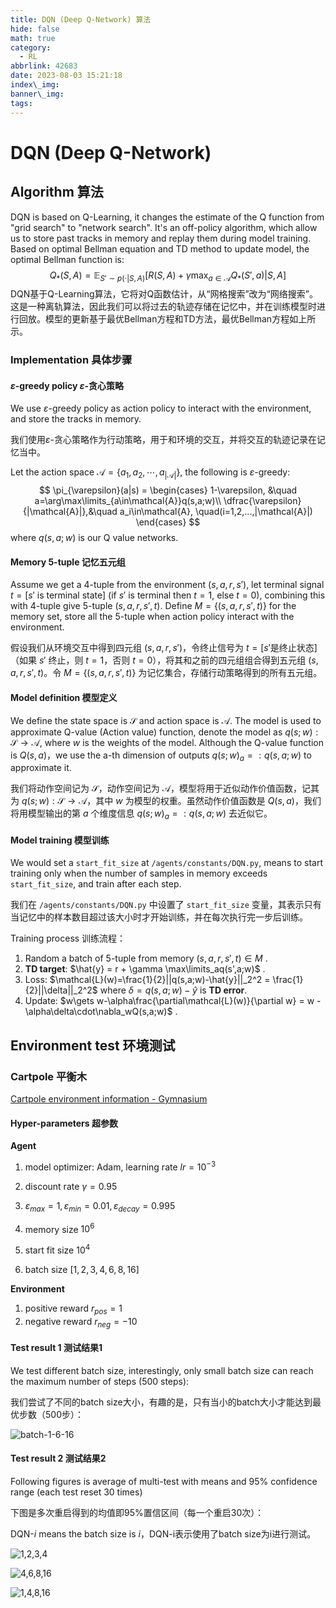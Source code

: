```yaml
---
title: DQN (Deep Q-Network) 算法
hide: false
math: true
category:
  - RL
abbrlink: 42683
date: 2023-08-03 15:21:18
index\_img:
banner\_img:
tags:
---
```


# DQN (Deep Q-Network)

## Algorithm 算法

DQN is based on Q-Learning, it changes the estimate of the Q function from "grid search" to "network search". It's an off-policy algorithm, which allow us to store past tracks in memory and replay them during model training. Based on optimal Bellman equation and TD method to update model, the optimal Bellman function is:
$$
Q_*(S,A) = \mathbb{E}_{S'\sim p(\cdot|S,A)}[R(S,A)+\gamma \max_{a\in\mathcal{A}}Q_*(S',a)|S,A]
$$
DQN基于Q-Learning算法，它将对Q函数估计，从“网格搜索”改为“网络搜索”。这是一种离轨算法，因此我们可以将过去的轨迹存储在记忆中，并在训练模型时进行回放。模型的更新基于最优Bellman方程和TD方法，最优Bellman方程如上所示。

### Implementation 具体步骤

#### $\varepsilon$-greedy policy $\varepsilon$-贪心策略

We use $\varepsilon$-greedy policy as action policy to interact with the environment, and store the tracks in memory.

我们使用$\varepsilon$-贪心策略作为行动策略，用于和环境的交互，并将交互的轨迹记录在记忆当中。

Let the action space $\mathcal{A} = \{a_1,a_2,\cdots, a_{|\mathcal{A}|}\}$, the following is  $\varepsilon$-greedy:
$$
\pi_{\varepsilon}(a|s) = \begin{cases}
1-\varepsilon, &\quad a=\arg\max\limits_{a\in\mathcal{A}}q(s,a;w)\\
\dfrac{\varepsilon}{|\mathcal{A}|},&\quad a_i\in\mathcal{A}, \quad(i=1,2,...,|\mathcal{A}|)
\end{cases}
$$
where $q(s,a;w)$ is our Q value networks.

#### Memory 5-tuple 记忆五元组

Assume we get a 4-tuple from the environment $(s,a,r,s')$, let terminal signal $t = [s'\text{ is terminal state}]$ (if $s'$ is terminal then $t=1$, else $t=0$), combining this with 4-tuple give 5-tuple $(s,a,r,s',t)$. Define $M = \{(s,a,r,s',t)\}$ for the memory set, store all the 5-tuple when action policy interact with the environment.

假设我们从环境交互中得到四元组 $(s,a,r,s')$，令终止信号为 $t=[s'\text{是终止状态}]$（如果 $s'$ 终止，则 $t=1$，否则 $t=0$），将其和之前的四元组组合得到五元组 $(s,a,r,s',t)$。令 $M=\{(s,a,r,s',t)\}$ 为记忆集合，存储行动策略得到的所有五元组。

#### Model definition 模型定义

We define the state space is $\mathcal{S}$ and action space is $\mathcal{A}$. The model is used to approximate Q-value (Action value) function, denote the model as $q(s;w): \mathcal{S}\to \mathcal{A}$, where $w$ is the weights of the model. Although the Q-value function is $Q(s,a)$，we use the a-th dimension of outputs $q(s;w)_a=:q(s,a;w)$ to approximate it.

我们将动作空间记为 $\mathcal{S}$，动作空间记为 $\mathcal{A}$，模型将用于近似动作价值函数，记其为 $q(s;w):\mathcal{S}\to\mathcal{A}$，其中 $w$ 为模型的权重。虽然动作价值函数是 $Q(s,a)$，我们将用模型输出的第 $a$ 个维度信息 $q(s;w)_a=:q(s,a;w)$ 去近似它。

#### Model training 模型训练

We would set a `start_fit_size` at `/agents/constants/DQN.py`, means to start training only when the number of samples in memory exceeds `start_fit_size`, and train after each step.

我们在 `/agents/constants/DQN.py` 中设置了 `start_fit_size` 变量，其表示只有当记忆中的样本数目超过该大小时才开始训练，并在每次执行完一步后训练。

Training process 训练流程：

1. Random a batch of 5-tuple from memory $(s,a,r,s',t)\in M$ .
2. **TD target**: $\hat{y} = r + \gamma \max\limits_aq(s',a;w)$ .
3. Loss: $\mathcal{L}(w)=\frac{1}{2}||q(s,a;w)-\hat{y}||_2^2 = \frac{1}{2}||\delta||_2^2$ where $\delta = q(s,a;w) - \hat{y}$ is **TD error**.
4. Update: $w\gets w-\alpha\frac{\partial\mathcal{L}(w)}{\partial w} = w - \alpha\delta\cdot\nabla_wQ(s,a;w)$ .

## Environment test 环境测试

### Cartpole 平衡木

[Cartpole environment information - Gymnasium](https://gymnasium.farama.org/environments/classic_control/cart_pole/)

#### Hyper-parameters 超参数

**Agent**

1. model optimizer: Adam, learning rate $lr = 10^{-3}$

2. discount rate $\gamma=0.95$

3. $\varepsilon_{max}=1, \varepsilon_{min}=0.01, \varepsilon_{decay} = 0.995$
4. memory size $10^6$
5. start fit size $10^4$
6. batch size $[1,2,3,4,6,8,16]$

**Environment**

1. positive reward $r_{pos} = 1$
2. negative reward $r_{neg} = -10$

#### Test result 1 测试结果1

We test different batch size, interestingly, only small batch size can reach the maximum number of steps (500 steps): 

我们尝试了不同的batch size大小，有趣的是，只有当小的batch大小才能达到最优步数（500步）：

![batch-1-6-16](/figures/RL/DQN/cartpole/DQN-batch-1-6-16.png)

#### Test result 2 测试结果2

Following figures is average of multi-test with means and 95% confidence range (each test reset 30 times)

下图是多次重启得到的均值即95%置信区间（每一个重启30次）：

DQN-$i$ means the batch size is $i$，DQN-i表示使用了batch size为i进行测试。

![1,2,3,4](/figures/RL/DQN/cartpole/DQN-batch-1-2-3-4.png)

![4,6,8,16](/figures/RL/DQN/cartpole/DQN-batch-4-6-8-16.png)

![1,4,8,16](/figures/RL/DQN/cartpole/DQN-batch-1-4-8-16.png)
